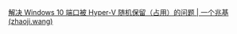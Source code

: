 [解决 Windows 10 端口被 Hyper-V 随机保留（占用）的问题 | 一个兆基 (zhaoji.wang)](https://zhaoji.wang/solve-the-problem-of-windows-10-ports-being-randomly-reserved-occupied-by-hyper-v/)